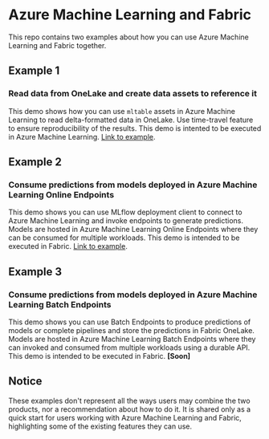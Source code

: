 # Azure Machine Learning and Fabric

This repo contains two examples about how you can use Azure Machine Learning and Fabric together.

## Example 1
### Read data from OneLake and create data assets to reference it

This demo shows how you can use `mltable` assets in Azure Machine Learning to read delta-formatted data in OneLake. Use time-travel feature to ensure reproducibility of the results. This demo is intented to be executed in Azure Machine Learning. [Link to example](examples/azureml-read-delta-assets.ipynb).

## Example 2
### Consume predictions from models deployed in Azure Machine Learning Online Endpoints

This demo shows you can use MLflow deployment client to connect to Azure Machine Learning and invoke endpoints to generate predictions. Models are hosted in Azure Machine Learning Online Endpoints where they can be consumed for multiple workloads. This demo is intended to be executed in Fabric. [Link to example](examples/fabric-consume-azureml-endpoints.ipynb).

## Example 3
### Consume predictions from models deployed in Azure Machine Learning Batch Endpoints

This demo shows you can use Batch Endpoints to produce predictions of models or complete pipelines and store the predictions in Fabric OneLake. Models are hosted in Azure Machine Learning Batch Endpoints where they can invoked and consumed from multiple workloads using a durable API. This demo is intended to be executed in Fabric. **[Soon]**

## Notice

These examples don't represent all the ways users may combine the two products, nor a recommendation about how to do it. It is shared only as a quick start for users working with Azure Machine Learning and Fabric, highlighting some of the existing features they can use.
